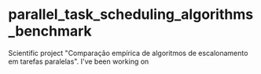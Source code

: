 # parallel_task_scheduling_algorithms_benchmark
 Scientific project "Comparação empírica de algoritmos de escalonamento em tarefas paralelas". I've been working on
